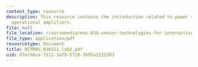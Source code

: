 ```yaml
---
content_type: resource
description: This resource contains the introduction related to power supplies and
  operational amplifiers.
file: null
file_location: /coursemedia/mas-836-sensor-technologies-for-interactive-environments-spring-2011/97ec66ca75123a7857283695a2115303_MITMAS_836S11_lab2.pdf
file_type: application/pdf
resourcetype: Document
title: MITMAS_836S11_lab2.pdf
uid: 97ec66ca-7512-3a78-5728-3695a2115303
---
```

